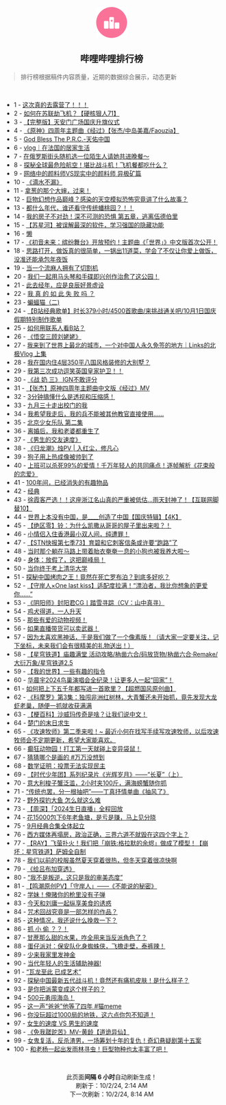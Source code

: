 <div align="center">
    <img src="./assets/icon_rank.png" alt="logo" />
    <h2>哔哩哔哩排行榜</h>
</div>

> 排行榜根据稿件内容质量，近期的数据综合展示，动态更新

<br />

<ul><li><span>1 - <a href=https://www.bilibili.com/BV1h7xxemESe>这次真的去露营了！！！</a></span></li><li><span>2 - <a href=https://www.bilibili.com/BV1vNxyeBE2F>如何在苏联劫飞机？【硬核狠人71】</a></span></li><li><span>3 - <a href=https://www.bilibili.com/BV1gbx8edEUL>【完整版】天安门广场国庆升旗仪式</a></span></li><li><span>4 - <a href=https://www.bilibili.com/BV1LEsdevEMc>《原神》四周年主题曲《经过》【张杰/中岛美嘉/Faouzia】</a></span></li><li><span>5 - <a href=https://www.bilibili.com/BV1G5xxeSECf>God&nbsp;Bless&nbsp;The&nbsp;P.R.C.-天佑中国</a></span></li><li><span>6 - <a href=https://www.bilibili.com/BV16UxTeCEeZ>vlog｜在法国的居家生活</a></span></li><li><span>7 - <a href=https://www.bilibili.com/BV13mxMeNEi6>在俄罗斯街头随机选一位陌生人请她共进晚餐～</a></span></li><li><span>8 - <a href=https://www.bilibili.com/BV1ZLxrePECy>探秘全球最危险航空！堪比战斗机！飞机餐都吃什么？</a></span></li><li><span>9 - <a href=https://www.bilibili.com/BV1mtxqezEyh>网络中的颜料师VS现实中的颜料师&nbsp;异极矿篇</a></span></li><li><span>10 - <a href=https://www.bilibili.com/BV1FhsmesEMp>《滴水不漏》</a></span></li><li><span>11 - <a href=https://www.bilibili.com/BV1V8xFeCEh8>拿葱的那个大婶，过来！</a></span></li><li><span>12 - <a href=https://www.bilibili.com/BV1sPsZe9EgE>巨物幻想作品巅峰？感染的天空模拟恐怖究竟讲了什么故事？</a></span></li><li><span>13 - <a href=https://www.bilibili.com/BV115xbejEkw>都什么年代，谁还看守传统蟠桃园？！！</a></span></li><li><span>14 - <a href=https://www.bilibili.com/BV11TxsevETQ>我的房子不对劲！深不可测的恐惧&nbsp;第五章，逃离伍德伯里</a></span></li><li><span>15 - <a href=https://www.bilibili.com/BV12Xx4ekEvm>【苏星河】被误解最深的软件，学习强国的隐藏功能</a></span></li><li><span>16 - <a href=https://www.bilibili.com/BV1jJsZekE88>懒</a></span></li><li><span>17 - <a href=https://www.bilibili.com/BV1U6xpeNEyt>《初音未来：缤纷舞台》开放预约！主题曲《「世界」》中文版首次公开！</a></span></li><li><span>18 - <a href=https://www.bilibili.com/BV145xMedE7t>思路打开，做饭真的很简单，一锅出11道菜，学会了不仅让你爱上做饭，没准还能承包年夜饭</a></span></li><li><span>19 - <a href=https://www.bilibili.com/BV1qBxMegEn1>当一个流麻人拥有了切割机</a></span></li><li><span>20 - <a href=https://www.bilibili.com/BV1nTsZeDE2H>我们一起用马头琴和手碟即兴创作治愈了这公园！</a></span></li><li><span>21 - <a href=https://www.bilibili.com/BV14RsoefE8z>此去经年，应是良辰好景虚设</a></span></li><li><span>22 - <a href=https://www.bilibili.com/BV1PcxuesEY4>我&nbsp;真&nbsp;的&nbsp;如&nbsp;此&nbsp;失&nbsp;败&nbsp;吗&nbsp;？</a></span></li><li><span>23 - <a href=https://www.bilibili.com/BV1o2xceDEwy>蝙蝠猫（二)</a></span></li><li><span>24 - <a href=https://www.bilibili.com/BV1u3smeMEZ9>【B站经典歌单】时长379小时/4500首歌曲/来挑战通关吧/10月1日国庆假期特别制作歌单</a></span></li><li><span>25 - <a href=https://www.bilibili.com/BV1zCxNeuEZa>如何用联系人看B站？</a></span></li><li><span>26 - <a href=https://www.bilibili.com/BV1LzxkeqEro>《悟空三顾刘姥姥》</a></span></li><li><span>27 - <a href=https://www.bilibili.com/BV1H5xie8EJZ>我来到了世界上最北的城市，一个对中国人永久免签的地方｜Links的北极Vlog&nbsp;上集</a></span></li><li><span>28 - <a href=https://www.bilibili.com/BV1G1xMevEj6>我在国内住4层350平八国风格装修的大别墅？</a></span></li><li><span>29 - <a href=https://www.bilibili.com/BV1YaxFeGEcQ>我第三次成功逗笑英国皇家护卫！！</a></span></li><li><span>30 - <a href=https://www.bilibili.com/BV1aKxkeFEnj>《战&nbsp;奶&nbsp;三》&nbsp;IGN不敢评分</a></span></li><li><span>31 - <a href=https://www.bilibili.com/BV17sxPeYEbh>【张杰】原神四周年主题曲中文版《经过》MV</a></span></li><li><span>32 - <a href=https://www.bilibili.com/BV1vUxceJEDQ>3分钟搞懂什么是透视和压缩感！</a></span></li><li><span>33 - <a href=https://www.bilibili.com/BV1p8sfeREbm>九月三十走出校门的我</a></span></li><li><span>34 - <a href=https://www.bilibili.com/BV1f3xEeBEPc>我希望我走后，我的兵不能被其他教官直接使用……</a></span></li><li><span>35 - <a href=https://www.bilibili.com/BV1NZxKeUEU1>北京少女乐队&nbsp;第二集</a></span></li><li><span>36 - <a href=https://www.bilibili.com/BV1hvxFegEE1>离婚后，我和老婆都重生了</a></span></li><li><span>37 - <a href=https://www.bilibili.com/BV1kJxKeyEbz>《男生的交友速度》</a></span></li><li><span>38 - <a href=https://www.bilibili.com/BV1syxpeaEff>《归龙潮》烛PV&nbsp;|&nbsp;入红尘，修凡心</a></span></li><li><span>39 - <a href=https://www.bilibili.com/BV1KdxMeZE1R>狗子用上热成像被帅到了</a></span></li><li><span>40 - <a href=https://www.bilibili.com/BV16VxaeyEMS>上班可以杀死99%的爱情！千万年轻人的共同痛点！逐帧解析《花束般的恋爱》</a></span></li><li><span>41 - <a href=https://www.bilibili.com/BV1fSxNeNEHK>100年间，已经消失的有趣物品</a></span></li><li><span>42 - <a href=https://www.bilibili.com/BV1KzxCe4EBa>经典</a></span></li><li><span>43 - <a href=https://www.bilibili.com/BV1EGxreTEPr>徐霞客严选！！这座浙江名山真的严重被低估…雨天封神了！【互联网脚替10】</a></span></li><li><span>44 - <a href=https://www.bilibili.com/BV1d1xWeDE1W>世界上本没有中国，是____创造了中国【国庆特辑】【4K】</a></span></li><li><span>45 - <a href=https://www.bilibili.com/BV12axzeyEKt>【绝区零】铃：为什么凯撒从哥哥的屋子里出来啦？！</a></span></li><li><span>46 - <a href=https://www.bilibili.com/BV11bxUeBEfd>小情侣入住香港最小双人间，纯遭罪！</a></span></li><li><span>47 - <a href=https://www.bilibili.com/BV1yCxCeXENv>【STN快报第七季73】育碧和它刺客信条或许要“跑路”了</a></span></li><li><span>48 - <a href=https://www.bilibili.com/BV1K1xFeYEKp>当时那个躺在马路上带着胎衣奄奄一息的小狗也被我养大啦～</a></span></li><li><span>49 - <a href=https://www.bilibili.com/BV1goxWeVEJd>身体：放假了，这把巅峰局！</a></span></li><li><span>50 - <a href=https://www.bilibili.com/BV1JVsZe2Exb>当你终于考上清华大学</a></span></li><li><span>51 - <a href=https://www.bilibili.com/BV1zUxrerEov>探秘中国烤肉之王！竟然在死亡罗布泊？到底多好吃？</a></span></li><li><span>52 - <a href=https://www.bilibili.com/BV1QKxkeFEJk>【守岸人×One&nbsp;last&nbsp;kiss】适配度拉满！“漂泊者，我比你想象的更爱你……”</a></span></li><li><span>53 - <a href=https://www.bilibili.com/BV1GxxretEBM>《阴阳师》封阳君CG丨踏雪寻踪（CV：山中真寻）</a></span></li><li><span>54 - <a href=https://www.bilibili.com/BV1sFsZexEJS>鸡犬得道，一人升天</a></span></li><li><span>55 - <a href=https://www.bilibili.com/BV1GaxFeGEeg>那些有爱的动物视频！</a></span></li><li><span>56 - <a href=https://www.bilibili.com/BV1vWxneME6r>如果直播带货可以卖武器！</a></span></li><li><span>57 - <a href=https://www.bilibili.com/BV1SzxFeqETc>因为太喜欢黑神话，于是我们做了一个像素版！（请大家一定要关注，记下坐标，未来我们会有很精美的礼物送出！）</a></span></li><li><span>58 - <a href=https://www.bilibili.com/BV1DexpeuE4D>【星穹铁道】庙趣满堂&nbsp;活动攻略/枘凿六合/码放货物/枘凿六合·Remake/大衍万象/星穹铁道2.5</a></span></li><li><span>59 - <a href=https://www.bilibili.com/BV1GrxKe8EtX>【我的世界】一些有趣的指令</a></span></li><li><span>60 - <a href=https://www.bilibili.com/BV1bUx4eLELA>华晨宇2024鸟巢演唱会全纪录！让更多人一起“回家”！</a></span></li><li><span>61 - <a href=https://www.bilibili.com/BV1tBsZe8EL5>如何把上下五千年都写进一首歌里？【超燃国风原创曲】</a></span></li><li><span>62 - <a href=https://www.bilibili.com/BV1bxxUe6Ept>《科摩罗》第3集：独闯非洲红树林，大青蟹还未开始抓，竟先发现大龙虾老巢，随便一抓就收获满满</a></span></li><li><span>63 - <a href=https://www.bilibili.com/BV1iZxTeqEmM>【梗百科】沙威玛传奇是啥？让我们说中文！</a></span></li><li><span>64 - <a href=https://www.bilibili.com/BV1XWxreZEM8>楚门的末日求生</a></span></li><li><span>65 - <a href=https://www.bilibili.com/BV1ppxMenEq7>《攻速牧师》第二季来啦！~&nbsp;最近小何在找写手续写攻速牧师，以后攻速牧师会不定期更新，希望大家能喜欢。</a></span></li><li><span>66 - <a href=https://www.bilibili.com/BV17TxxesESS>癫狂动物园！打工第一天就碰上变异袋鼠！</a></span></li><li><span>67 - <a href=https://www.bilibili.com/BV1rzxqewE5K>猜猜哪个是画的&nbsp;#万万没想到</a></span></li><li><span>68 - <a href=https://www.bilibili.com/BV1igxxepEpF>数学证明：投票无法实现民主</a></span></li><li><span>69 - <a href=https://www.bilibili.com/BV13nxxe1Egq>【时代少年团】系列纪录片《光辉岁月》——“长夏”（上）</a></span></li><li><span>70 - <a href=https://www.bilibili.com/BV1YZxNefELD>意大利梭子蟹泛滥，2小时夹100斤，满海螃蟹随你抓</a></span></li><li><span>71 - <a href=https://www.bilibili.com/BV1S2x7eREbc>“传统也罢，分一根抽吧”——丁真抒情单曲《抽风了》</a></span></li><li><span>72 - <a href=https://www.bilibili.com/BV1TBsZe8E1Z>野外探钓大鱼&nbsp;怎么就这么难</a></span></li><li><span>73 - <a href=https://www.bilibili.com/BV1nJxmedEyV>【周深】「2024生日直播」全程回放</a></span></li><li><span>74 - <a href=https://www.bilibili.com/BV1AYxWefE4s>花15000包下6年老鱼塘，是亏是赚，马上见分晓</a></span></li><li><span>75 - <a href=https://www.bilibili.com/BV1yVxKeUEfc>9月经典合集全体起立</a></span></li><li><span>76 - <a href=https://www.bilibili.com/BV1MQxMehEXZ>西方媒体再塌房，政治正确，三界六道不就毁在这四个字上？</a></span></li><li><span>77 - <a href=https://www.bilibili.com/BV1ssxgeZEHK>【RAY】飞萤扑火！我们把「崩铁:格拉默的余烬」做成了模型！【崩坏：星穹铁道】萨姆全自制</a></span></li><li><span>78 - <a href=https://www.bilibili.com/BV18pxjepEsE>我们以前的校服虽然夏天穿着很热，但冬天穿着很凉快啊</a></span></li><li><span>79 - <a href=https://www.bilibili.com/BV13RxWeyEXJ>《给吕布加穿透》</a></span></li><li><span>80 - <a href=https://www.bilibili.com/BV18gxMe8ERD>“我不是叛逆，这只是我的审美态度”</a></span></li><li><span>81 - <a href=https://www.bilibili.com/BV11QxsevEYF>【鸣潮原创PV】「守岸人」——《不能说的秘密》</a></span></li><li><span>82 - <a href=https://www.bilibili.com/BV12fxMedEf5>学妹！俺赌你的枪里没有子弹</a></span></li><li><span>83 - <a href=https://www.bilibili.com/BV1ecxkeYEwY>今天和刘庸一起纵享美食的诱惑</a></span></li><li><span>84 - <a href=https://www.bilibili.com/BV1vtxpeVEFS>咒术回战究竟是一部怎样的作品？</a></span></li><li><span>85 - <a href=https://www.bilibili.com/BV1Nwxue9Epz>这种情况，我还说什么挽救一下？</a></span></li><li><span>86 - <a href=https://www.bilibili.com/BV1wRxieAEkM>抓&nbsp;小&nbsp;偷&nbsp;？？！</a></span></li><li><span>87 - <a href=https://www.bilibili.com/BV1obxsenEKF>甘蔗那么甜的水果，咋全用来当反派角色了？</a></span></li><li><span>88 - <a href=https://www.bilibili.com/BV1vcxMevEHR>蛋仔派对：保安队化身蜘蛛侠，飞檐走壁，泰裤辣！</a></span></li><li><span>89 - <a href=https://www.bilibili.com/BV18WxjeQEGB>少来我家里发神金</a></span></li><li><span>90 - <a href=https://www.bilibili.com/BV1G2soeKEyv>当代年轻人的生活辅助神器!</a></span></li><li><span>91 - <a href=https://www.bilibili.com/BV13UxkehEpk>“瓦龙至此&nbsp;已成艺术”</a></span></li><li><span>92 - <a href=https://www.bilibili.com/BV1WRxseYENe>探秘中国最新五代战斗机！竟然还有痛机皮肤！是什么样子？</a></span></li><li><span>93 - <a href=https://www.bilibili.com/BV1TUxieTEzg>是你把派蒙变成这个样子的？</a></span></li><li><span>94 - <a href=https://www.bilibili.com/BV1YvxsejE1J>500元勇闯海岛！</a></span></li><li><span>95 - <a href=https://www.bilibili.com/BV11JsoeXE4A>这一声“爸爸”他等了四年&nbsp;#猫meme</a></span></li><li><span>96 - <a href=https://www.bilibili.com/BV1KLxKeEE7Y>你没玩超过1000局的地铁，这六点你包不知道！</a></span></li><li><span>97 - <a href=https://www.bilibili.com/BV15rsoeqEJP>女生的速度&nbsp;VS&nbsp;男生的速度</a></span></li><li><span>98 - <a href=https://www.bilibili.com/BV1LtxieDEjV>《免我蹉跎苦》MV-黄龄【道诡异仙】</a></span></li><li><span>99 - <a href=https://www.bilibili.com/BV14Sx4eyE3Z>女鬼复活，反杀渣男，一场筹划十年的复仇！奇幻悬疑剧第十五案</a></span></li><li><span>100 - <a href=https://www.bilibili.com/BV1tGxKeJEnv>和老杨一起出发雨林寻虫！巨型物种也太丰富了吧！</a></span></li></ul>

<br />

<p align=center>此页面<strong>间隔 6 小时</strong>自动刷新生成！<br>刷新于：10/2/24, 2:14 AM<br>下一次刷新：10/2/24, 8:14 AM</p>